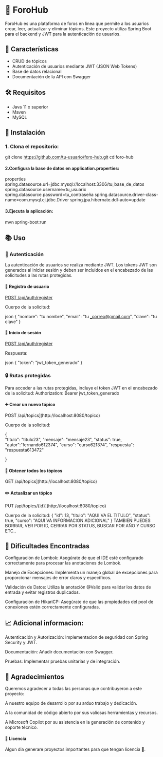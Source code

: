 # 📝 ForoHub

ForoHub es una plataforma de foros en línea que permite a los usuarios crear, leer, actualizar y eliminar tópicos. 
Este proyecto utiliza Spring Boot para el backend y JWT para la autenticación de usuarios.

## 🌟 Características

- CRUD de tópicos
- Autenticación de usuarios mediante JWT (JSON Web Tokens)
- Base de datos relacional
- Documentación de la API con Swagger

## 🛠️ Requisitos

- Java 11 o superior
- Maven
- MySQL

## 🚀 Instalación

### 1. Clona el repositorio:
     
   git clone https://github.com/tu-usuario/foro-hub.git
   cd foro-hub
   
#### 2.Configura la base de datos en application.properties:

properties
spring.datasource.url=jdbc:mysql://localhost:3306/tu_base_de_datos
spring.datasource.username=tu_usuario
spring.datasource.password=tu_contraseña
spring.datasource.driver-class-name=com.mysql.cj.jdbc.Driver
spring.jpa.hibernate.ddl-auto=update

#### 3.Ejecuta la aplicación:

mvn spring-boot:run

## 📚 Uso
### 🔐 Autenticación
La autenticación de usuarios se realiza mediante JWT. Los tokens JWT son generados al iniciar sesión y deben ser incluidos
en el encabezado de las solicitudes a las rutas protegidas.

#### 📝 Registro de usuario

[POST /api/auth/register](http://localhost:8080/login)

Cuerpo de la solicitud:

json
{
	"nombre": "tu nombre",
	"email": "tu _correo@gmail.com",
	"clave": "tu clave"
}
#### 🔑 Inicio de sesión

[POST /api/auth/register](http://localhost:8080/login)

Respuesta:

json
{
  "token": "jwt_token_generado"
}
### 🔒 Rutas protegidas

Para acceder a las rutas protegidas, incluye el token JWT en el encabezado de la solicitud:
Authorization: Bearer jwt_token_generado

#### ➕ Crear un nuevo tópico

POST /api/topics](http://localhost:8080/topico)

Cuerpo de la solicitud:

{	
	"titulo": "titulo23",
	"mensaje": "mensaje23",	
	"status": true,
	"autor":"fernando612374",
	"curso": "curso621374",
	"respuesta": "respuesta613472"
	
}

#### 📄 Obtener todos los tópicos

GET /api/topics](http://localhost:8080/topico)

#### ✏️ Actualizar un tópico

PUT /api/topics/{id}](http://localhost:8080/topico)

Cuerpo de la solicitud:
	{
			"id": 13,
			"titulo": "AQUI VA EL TITULO",
		  "status": true,
			"curso": "AQUI VA INFORMACION ADICIONAL"
		}
  TAMBIEN PUEDES BORRAR, VER POR ID, CERRAR POR STATUS, BUSCAR POR AÑO Y CURSO ETC..

 ## 🚧 Dificultades Encontradas
Configuración de Lombok: Asegúrate de que el IDE esté configurado correctamente para procesar las anotaciones de Lombok.

Manejo de Excepciones: Implementa un manejo global de excepciones para proporcionar mensajes de error claros y específicos.

Validación de Datos: Utiliza la anotación @Valid para validar los datos de entrada y evitar registros duplicados.

Configuración de HikariCP: Asegúrate de que las propiedades del pool de conexiones estén correctamente configuradas.

## 📈 Adicional informacion:
Autenticación y Autorización: Implementacion de seguridad con Spring Security y JWT.

Documentación: Añadir documentación con Swagger.

Pruebas: Implementar pruebas unitarias y de integración.

## 🙏 Agradecimientos
Queremos agradecer a todas las personas que contribuyeron a este proyecto:

A nuestro equipo de desarrollo por su arduo trabajo y dedicación.

A la comunidad de código abierto por sus valiosas herramientas y recursos.

A Microsoft Copilot por su asistencia en la generación de contenido y soporte técnico.

#### 📄 Licencia
Algun dia generare proyectos importantes para que tengan licencia 😬.
